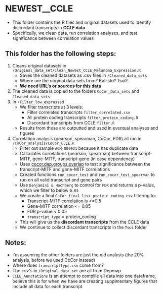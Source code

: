 # NEWEST__CCLE

* This folder contains the R files and original datasets used to identify discordant transcripts in **CCLE data**
* Specifically, we clean data, run correlation analyses, and test significance between correlation values

## This folder has the following steps:

1. Cleans original datasets in `/Original_data_set/Clean_Newest_CCLE_Melanoma_Expression.R`
   * Saves the cleaned datasets as .csv files in `/Cleaned_data_sets`
   * Where are the original data sets from? Kallisto? Tsoi?
   * **We need URL's or sources for this data**
2. The cleaned data is copied to the folders `CoCor_Data_sets` and `Cleaned_data_sets`
3. In `/Filter_low_expressed`
   * We filter transcripts at 3 levels:
     * Filter correlated transcripts `filter_correlated.csv`
     * All protein coding transcripts `filter_protein_coding.R`
     * Discordant transcripts from CCLE `filter.R`
   * Results from these are outputted and used in eventual analyses and figures
4. Correlation analysis (pearson, spearman, CoCor, FDR) all run in `/CoCor_analysis/CoCor_CCLE.R`
   * Filter out sample `ACH-000931` because it has duplicate data
   * Calculates correlations (pearson, spearman) between transcript-MITF, gene-MITF, transcript-gene (in case dependency)
   * Uses [cocor.dep.groups.overlap](https://cran.r-project.org/web/packages/cocor/cocor.pdf) to test significance between the transcript-MITF and gene-MITF correlations
   * Created functions `run_cocor_test` and `run_cocor_test_spearman` to run on all valid transcript and gene pairs
   * Use `Benjamini & Hochberg` to control for `FDR` and returns a p-value, which we filter to below `0.05`
   * We create a final `CoCor_final_list_protein_coding.csv` filtering to:
     * Transcript-MITF correlation is >=0.5
     * Gene-MITF correlation <= 0.05
     * FDR p-value < 0.05
     * `transcript_type` = protein_coding
   * This will give us the **discordant transcripts** from the CCLE data
   * We continue to collect discordant transcripts in the `Tsoi` folder


## Notes:
* I'm assuming the other folders are just the old analysis (the 20% analysis, before we used CoCor instead)
* Where does `transcripttype.csv` come from?
* The csv's in `/Original_data_set` are all from Depmap
* `CCLE_Annotations` is an attempt to complile all data into one dataframe, believe this is for when we have are creating supplmentary figures that include all data for each transcript
